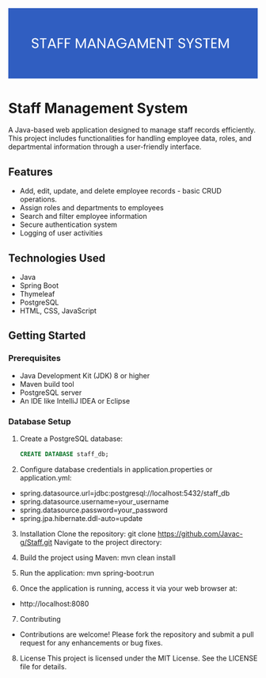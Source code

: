 
<div id="header">
  <img src="https://github.com/Javac-g/Staff/blob/main/SMS.png?raw=true"/>
</div>

# Staff Management System

A Java-based web application designed to manage staff records efficiently. This project includes functionalities for handling employee data, roles, and departmental information through a user-friendly interface.

## Features

- Add, edit, update, and delete employee records - basic CRUD operations.
- Assign roles and departments to employees
- Search and filter employee information
- Secure authentication system
- Logging of user activities

## Technologies Used

- Java
- Spring Boot
- Thymeleaf
- PostgreSQL
- HTML, CSS, JavaScript

## Getting Started

### Prerequisites

- Java Development Kit (JDK) 8 or higher
- Maven build tool
- PostgreSQL server
- An IDE like IntelliJ IDEA or Eclipse

### Database Setup

1. Create a PostgreSQL database:
   ```sql
   CREATE DATABASE staff_db;
2. Configure database credentials in application.properties or application.yml:
 - spring.datasource.url=jdbc:postgresql://localhost:5432/staff_db
 - spring.datasource.username=your_username
 - spring.datasource.password=your_password
 - spring.jpa.hibernate.ddl-auto=update

3. Installation
  Clone the repository:
  git clone https://github.com/Javac-g/Staff.git
  Navigate to the project directory:

4. Build the project using Maven:
  mvn clean install

5. Run the application:
  mvn spring-boot:run

6. Once the application is running, access it via your web browser at:
 - http://localhost:8080

7. Contributing
 - Contributions are welcome! Please fork the repository and submit a pull request for any enhancements or bug fixes.

8. License
This project is licensed under the MIT License. See the LICENSE file for details.











